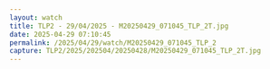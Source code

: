 ```yaml
---
layout: watch
title: TLP2 - 29/04/2025 - M20250429_071045_TLP_2T.jpg
date: 2025-04-29 07:10:45
permalink: /2025/04/29/watch/M20250429_071045_TLP_2
capture: TLP2/2025/202504/20250428/M20250429_071045_TLP_2T.jpg
---
```

